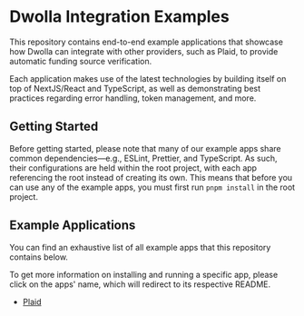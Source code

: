 # Dwolla Integration Examples

This repository contains end-to-end example applications that showcase how Dwolla can integrate with other providers, such as Plaid, to provide automatic funding source verification. 

Each application makes use of the latest technologies by building itself on top of NextJS/React and TypeScript, as well as demonstrating best practices regarding error handling, token management, and more.

## Getting Started

Before getting started, please note that many of our example apps share common dependencies—e.g., ESLint, Prettier, and TypeScript. As such, their configurations are held within the root project, with each app referencing the root instead of creating its own. This means that before you can use any of the example apps, you must first run `pnpm install` in the root project.

## Example Applications

You can find an exhaustive list of all example apps that this repository contains below.

To get more information on installing and running a specific app, please click on the apps' name, which will redirect to its respective README.

* [Plaid](https://github.com/Dwolla/integration-examples/tree/main/packages/plaid-funding-source#readme)